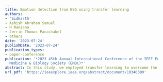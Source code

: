 ```yaml
---
title: Emotion detection from EEG using transfer learning
authors:
- 'Sidharth'
- Ashish Abraham Samuel
- H Ranjana
- Jerrin Thomas Panachakel
- others
date: '2023-07-24'
publishDate: '2023-07-24'
publication_types:
- paper-conference
publication: '*2023 45th Annual International Conference of the IEEE Engineering in
  Medicine & Biology Society (EMBC)*'
abstract: In this study, we employed transfer learning to overcome the challenge of limited data availability in EEG-based emotion detection. The base model used in this study was Resnet50. Additionally, we employed a novel feature combination in EEG-based emotion detection. The input to the model was in the form of an image matrix, which comprised Mean Phase Coherence (MPC) and Magnitude Squared Coherence (MSC) in the upper-triangular and lower-triangular matrices, respectively. We further improved the technique by incorporating features obtained from the Differential Entropy (DE) into the diagonal. The dataset used in this study, SEED EEG (62 channel EEG), comprises three classes (Positive, Neutral, and Negative). We calculated both subject-independent and subject-dependent accuracy. The subject-dependent accuracy was obtained using a 10-fold cross-validation method and was 93.1%, while the subject-independent classification was performed by employing the leave-one-subject-out (LOSO) strategy. The accuracy obtained in subject-independent classification was 71.6%. Both of these accuracies are at least twice better than the chance accuracy of classifying 3 classes. The study found the use of MSC and MPC in EEG-based emotion detection promising for emotion classification. The future scope of this work includes the use of data augmentation techniques, enhanced classifiers, and better features for emotion classification.
url_pdf: 'https://ieeexplore.ieee.org/abstract/document/10340389'
---
```


